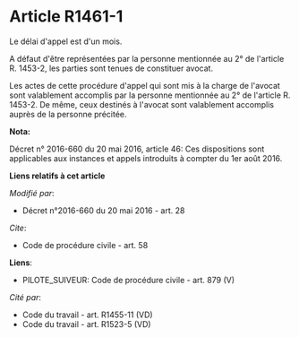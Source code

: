 # Article R1461-1

Le délai d'appel est d'un mois.

A défaut d'être représentées par la personne mentionnée au 2° de l'article R. 1453-2, les parties sont tenues de constituer
avocat.

Les actes de cette procédure d'appel qui sont mis à la charge de l'avocat sont valablement accomplis par la personne
mentionnée au 2° de l'article R. 1453-2. De même, ceux destinés à l'avocat sont valablement accomplis auprès de la personne
précitée.

**Nota:**

Décret n° 2016-660 du 20 mai 2016, article 46: Ces dispositions sont applicables aux instances et appels introduits à compter
du 1er août 2016.

**Liens relatifs à cet article**

_Modifié par_:

  - Décret n°2016-660 du 20 mai 2016 - art. 28

_Cite_:

  - Code de procédure civile - art. 58

**Liens**:

  - PILOTE_SUIVEUR: Code de procédure civile - art. 879 (V)

_Cité par_:

  - Code du travail - art. R1455-11 (VD)
  - Code du travail - art. R1523-5 (VD)
